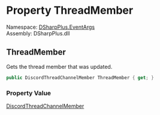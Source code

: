 # Property ThreadMember

Namespace: [DSharpPlus.EventArgs](DSharpPlus.EventArgs.md)  
Assembly: DSharpPlus.dll

## <a id="DSharpPlus_EventArgs_ThreadMemberUpdateEventArgs_ThreadMember"></a>ThreadMember

Gets the thread member that was updated.

```csharp
public DiscordThreadChannelMember ThreadMember { get; }
```

### Property Value

[DiscordThreadChannelMember](DSharpPlus.Entities.DiscordThreadChannelMember.md)

